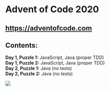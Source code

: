 # Advent of Code 2020

## https://adventofcode.com

## Contents:

**Day 1, Puzzle 1:** JavaScript, Java (proper TDD)\
**Day 1, Puzzle 2:** JavaScript, Java (proper TDD)\
**Day 2, Puzzle 1:** Java (no tests)\
**Day 2, Puzzle 2:** Java (no tests)

![](https://media.giphy.com/media/F6OGeOgxHzgZO31NnM/giphy.gif)
